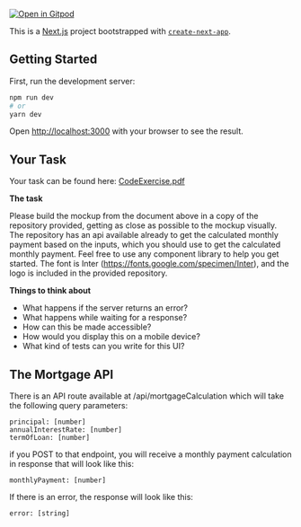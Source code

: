
[![Open in Gitpod](https://gitpod.io/button/open-in-gitpod.svg)](https://github.com/KarlTheCool/P8FrontendAssignment)


This is a [Next.js](https://nextjs.org/) project bootstrapped with [`create-next-app`](https://github.com/vercel/next.js/tree/canary/packages/create-next-app).

## Getting Started

First, run the development server:

```bash
npm run dev
# or
yarn dev
```

Open [http://localhost:3000](http://localhost:3000) with your browser to see the result.

## Your Task

Your task can be found here:
[CodeExercise.pdf](https://github.com/Produce8/P8FrontendAssignment/files/7866197/CodeExercise.pdf)

**The task**

Please build the mockup from the document above in a copy of the repository provided, getting as close as possible to the mockup visually. The repository has an api available already to get the calculated monthly payment based on the inputs, which you should use to get the calculated monthly payment. Feel free to use any component library to help you get started. The font is Inter (https://fonts.google.com/specimen/Inter), and the logo is included in the provided repository.

**Things to think about**
- What happens if the server returns an error?
- What happens while waiting for a response?
- How can this be made accessible?
- How would you display this on a mobile device?
- What kind of tests can you write for this UI?

## The Mortgage API

There is an API route available at /api/mortgageCalculation which will take the following query parameters:

```
principal: [number]
annualInterestRate: [number]
termOfLoan: [number]
```

if you POST to that endpoint, you will receive a monthly payment calculation in response that will look like this:

```
monthlyPayment: [number]
```

If there is an error, the response will look like this:

```
error: [string]
```

